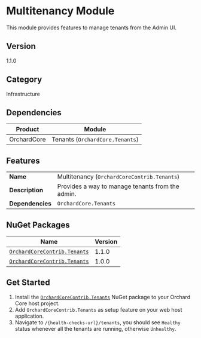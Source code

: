 # Multitenancy Module

This module provides features to manage tenants from the Admin UI.

## Version

1.1.0

## Category

Infrastructure

## Dependencies

| Product     | Module                          |
|-------------|---------------------------------|
| OrchardCore | Tenants (`OrchardCore.Tenants`) |

## Features

|                  |                                                  |
|------------------|--------------------------------------------------|
| **Name**         | Multitenancy (`OrchardCoreContrib.Tenants`)      |
| **Description**  | Provides a way to manage tenants from the admin. |
| **Dependencies** | `OrchardCore.Tenants`                            |

## NuGet Packages

| Name                                                                                            | Version |
|-------------------------------------------------------------------------------------------------|---------|
| [`OrchardCoreContrib.Tenants`](https://www.nuget.org/packages/OrchardCoreContrib.Tenants/1.1.0) | 1.1.0   |
| [`OrchardCoreContrib.Tenants`](https://www.nuget.org/packages/OrchardCoreContrib.Tenants/1.0.0) | 1.0.0   |

## Get Started

1. Install the [`OrchardCoreContrib.Tenants`](https://www.nuget.org/packages/OrchardCoreContrib.Tenants/) NuGet package to your Orchard Core host project.
2. Add `OrchardCoreContrib.Tenants` as setup feature on your web host application.
3. Navigate to `/{health-checks-url}/tenants`, you should see `Healthy` status whenever all the tenants are running, otherwise `Unhealthy`.
